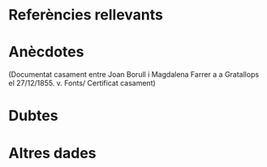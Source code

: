 # Referències rellevants

# Anècdotes
(Documentat casament entre Joan Borull i Magdalena Farrer a  a Gratallops el 27/12/1855. v. Fonts/ Certificat casament)

# Dubtes
# Altres dades
